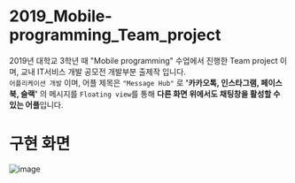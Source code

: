 # 2019_Mobile-programming_Team_project
2019년 대학교 3학년 때 "Mobile programming" 수업에서 진행한 Team project 이며, 교내 IT서비스 개발 공모전 개발부분 출제작 입니다.
<br>`어플리케이션 개발` 이며, 어플 제목은 `"Message Hub"` 로 **'카카오톡, 인스타그램, 페이스북, 슬랙'** 의 메시지를 `Floating view`를 통해 **다른 화면 위에서도 채팅창을 활성할 수 있는 어플**입니다.

# 구현 화면
![image](https://github.com/aaingyunii/ITService/assets/31847834/4926464e-e48a-4429-8c6e-546c82f0b0a9)
